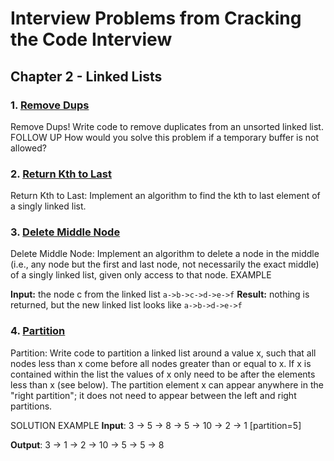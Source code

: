 # Interview Problems from Cracking the Code Interview

## Chapter 2 - Linked Lists

### 1. [Remove Dups](./RemoveDups.java)

Remove Dups! Write code to remove duplicates from an unsorted linked list.
FOLLOW UP
How would you solve this problem if a temporary buffer is not allowed?

### 2. [Return Kth to Last](./KthToLast.java)

Return Kth to Last: Implement an algorithm to find the kth to last element of a singly linked list.

### 3. [Delete Middle Node](./DeleteMiddle.java)

Delete Middle Node: Implement an algorithm to delete a node in the middle (i.e., any node but the first and last node, not necessarily the exact middle) of a singly linked list, given only access to that node.
EXAMPLE

**Input:** the node c from the linked list `a->b->c->d->e->f`
**Result:** nothing is returned, but the new linked list looks like `a->b->d->e->f`

### 4. [Partition](./Partition.java)

Partition: Write code to partition a linked list around a value x, such that all nodes less than x come before all nodes greater than or equal to x. If x is contained within the list the values of x only need to be after the elements less than x (see below). The partition element x can appear anywhere in the "right partition"; it does not need to appear between the left and right partitions.

SOLUTION
EXAMPLE
**Input**: 3 -> 5 -> 8 -> 5 -> 10 -> 2 -> 1 [partition=5]

**Output**: 3 -> 1 -> 2 -> 10 -> 5 -> 5 -> 8
